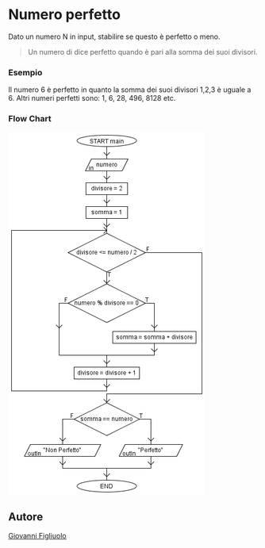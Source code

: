 # Numero perfetto

Dato un numero N in input, stabilire se questo è perfetto o meno.
> Un numero di dice perfetto quando è pari alla somma dei suoi divisori.

### Esempio
Il numero 6 è perfetto in quanto la somma dei suoi divisori 1,2,3 è uguale a 6.
Altri numeri perfetti sono: 1, 6, 28, 496, 8128 etc.

### Flow Chart
![Flow Chart Numero Perfetto](perfetto.png)

## Autore
[Giovanni Figliuolo](https://giovannifigliuolo.it)
